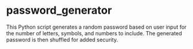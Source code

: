 # password_generator
This Python script generates a random password based on user input for the number of letters, symbols, and numbers to include. The generated password is then shuffled for added security.
